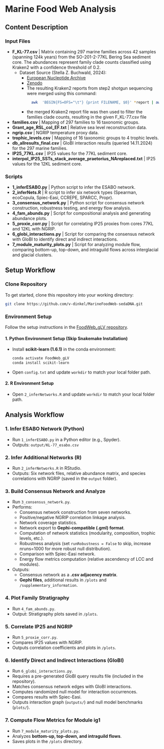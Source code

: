 # Marine Food Web Analysis

## Content Description

### Input Files
- **F_KL-77.csv** | Matrix containing 297 marine families across 42 samples (spanning 124k years) from the SO-201-2-77KL Bering Sea sediment core. The abundances represent family clade counts classified using Kraken2 with a confidence threshold of 0.2.
  - Dataset Source (Stella Z. Buchwald, 2024):
    - [European Nucleotide Archive](https://www.ebi.ac.uk/ena/browser/view/PRJEB66201)
    - [Zenodo](https://zenodo.org/records/10064386)
    - The resulting Kraken2 reports from step2 shotgun sequencing were merged using this command:
        ```bash
          awk  'BEGIN{FS=OFS="\t"} {print FILENAME, $0}' *report | awk 'BEGIN{FS=OFS="\t"} {gsub(/^[ \t]+/, "", $7)}1' > KL-77_nt0.2.txt
        ```
    - the merged Kraken2 report file was then used to filter the families clade counts, resulting in the given F_KL-77.csv file
- **families.csv** | Mapping of 297 families to 16 taxonomic groups.
- **Grant_age_RSL_col_EF.txt** | Relative sea level reconstruction data.
- **ngrip.csv** | NGRIP temperature proxy data.
- **trophic_levels.csv** | Mapping of 16 taxonomic groups to 4 trophic levels.
- **db_allresults_final.csv** | GloBI interaction results (queried 14.11.2024) for the 297 marine families.
- **IP25_77KL.csv** | IP25 values for the 77KL sediment core.
- **interpol_IP25_SSTs_stack_average_praetorius_NAreplaced.txt** | IP25 values for the 12KL sediment core.

### Scripts
- **1_inferESABO.py** | Python script to infer the ESABO network.
- **2_inferNets.R** | R script to infer six network types (Spearman, ecoCopula, Spiec-Easi, CCREPE, SPARCC, Propr).
- **3_consensus_network.py** | Python script for consensus network construction, robustness testing, and energy flow analysis.
- **4_fam_abunds.py** | Script for compositional analysis and generating abundance plots.
- **5_proxie_corr.py** | Script for correlating IP25 proxies from cores 77KL and 12KL with NGRIP.
- **6_globi_interactions.py** | Script for comparing the consensus network with GloBI to identify direct and indirect interactions.
- **7_module_maturity_plots.py** | Script for analyzing module flow, comparing bottom-up, top-down, and intraguild flows across interglacial and glacial clusters.

## Setup Workflow

### Clone Repository
To get started, clone this repository into your working directory:
```bash
git clone https://github.com/v-dinkel/MarineFoodWeb-sedaDNA.git
```

### Environment Setup
Follow the setup instructions in the [FoodWeb_gLV repository](https://github.com/v-dinkel/FoodWeb_gLV).

#### 1. Python Environment Setup (Skip Snakemake Installation)
- Install **scikit-learn (1.6.1)** in the conda environment:
  ```bash
  conda activate FoodWeb_gLV
  conda install scikit-learn
  ```
- Open `config.txt` and update `workdir` to match your local folder path.

#### 2. R Environment Setup
- Open `2_inferNetworks.R` and update `workdir` to match your local folder path.

## Analysis Workflow

### 1. Infer ESABO Network (Python)
- Run `1_inferESABO.py` in a Python editor (e.g., Spyder).
- Outputs: `output/KL-77_esabo.csv`

### 2. Infer Additional Networks (R)
- Run `2_inferNetworks.R` in RStudio.
- Outputs: Six network files, relative abundance matrix, and species correlations with NGRIP (saved in the `output` folder).

### 3. Build Consensus Network and Analyze
- Run `3_consensus_network.py`.
- Performs:
  - Consensus network construction from seven networks.
  - Positive/negative NGRIP correlation linkage analysis.
  - Network coverage statistics.
  - Network export to **Gephi-compatible (.gml) format**.
  - Computation of network statistics (modularity, composition, trophic levels, etc.).
  - Robustness analysis (set `runRobustness = False` to skip, increase nruns=1000 for more robust null distribution).
  - Comparison with Spiec-Easi network.
  - Energy flow metrics computation (relative ascendency of LCC and modules).
- Outputs:
  - Consensus network as a **.csv adjacency matrix**.
  - **Gephi files**, additional results in `/plots` and `/supplementary_information`.

### 4. Plot Family Stratigraphy
- Run `4_fam_abunds.py`.
- Output: Stratigraphy plots saved in `/plots`.

### 5. Correlate IP25 and NGRIP
- Run `5_proxie_corr.py`.
- Compares IP25 values with NGRIP.
- Outputs correlation coefficients and plots in `/plots`.

### 6. Identify Direct and Indirect Interactions (GloBI)
- Run `6_globi_interactions.py`.
- Requires a pre-generated GloBI query results file (included in the repository).
- Matches consensus network edges with GloBI interactions.
- Computes randomized null model for interaction occurrences.
- Compares results with Spiec-Easi.
- Outputs interaction graph (`outputs/`) and null model benchmarks (`plots/`).

### 7. Compute Flow Metrics for Module ig1
- Run `7_module_maturity_plots.py`.
- Analyzes **bottom-up, top-down, and intraguild flows**.
- Saves plots in the `/plots` directory.
